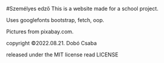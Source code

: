 #Személyes edző
This is a website made for a school project.

Uses googlefonts bootstrap, fetch, oop.

Pictures from pixabay.com. 

copyright &copy;2022.08.21. Dobó Csaba

released under the MIT license read LICENSE